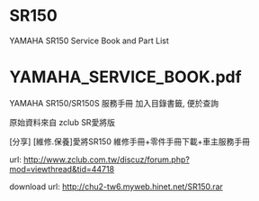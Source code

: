 SR150
=====

YAMAHA SR150  Service Book and Part List

YAMAHA_SERVICE_BOOK.pdf
==
YAMAHA SR150/SR150S 服務手冊
加入目錄書籤, 便於查詢

原始資料來自 zclub SR愛將版

[分享] [維修.保養]愛將SR150 維修手冊+零件手冊下載+車主服務手冊

url: http://www.zclub.com.tw/discuz/forum.php?mod=viewthread&tid=44718

download url: http://chu2-tw6.myweb.hinet.net/SR150.rar
